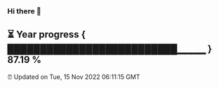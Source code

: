 ### Hi there 👋
⏳ Year progress { ██████████████████████████▁▁▁▁ } 87.19 %
---
⏰ Updated on Tue, 15 Nov 2022 06:11:15 GMT

